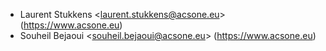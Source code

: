 - Laurent Stukkens \<<laurent.stukkens@acsone.eu>\>
  (<https://www.acsone.eu>)
- Souheil Bejaoui \<<souheil.bejaoui@acsone.eu>\>
  (<https://www.acsone.eu>)
